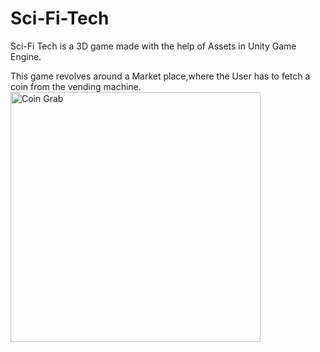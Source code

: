 # Sci-Fi-Tech

Sci-Fi Tech is a 3D game made with the help of Assets in Unity Game Engine. 

This game revolves around a Market place,where the User has to fetch a coin from the vending machine.
<img width="400" alt="Coin Grab" src="https://user-images.githubusercontent.com/20821711/94399092-620add00-012c-11eb-92c2-bbb6ed82854b.png">

